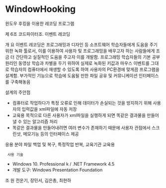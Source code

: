 # WindowHooking
윈도우 후킹을 이용한 레코딩 프로그램

제 6조 코드파이터조. 이벤트 레코딩

개 요
이벤트 레코딩은 프로그래밍과 디자인 등 소프트웨어 학습자들에게 도움을 주기 위한 녹화 툴로서, 이를 이용하여 사용자 및 프로그래밍을 배우고자 하는 사람들에게 조금 더 간단하고 실질적인 도움을 주고자 이를 개발함.
 프로그래밍 학습자들의 기본 공부원리인 동영상 학습과 차별을 두기 위하여 실제로 녹화된 키값과 마우스 이벤트를 그대로 학습자의 컴퓨터에서 재생할 수 있도록 하여 사용자의 PC환경에 맞게끔 프로그램을 설계함.
 부가적인 기능으로 학습에 도움될 만한 파일 공유 및 커뮤니케이션 인터페이스를 구축해놓음
 
설계의 주안점 
- 컴퓨터로 작업하다가 특정 오류로 인해 데이터가 손실되는 것을 방지하기 위해 사용자의 입력값을 xml파일에 자동 저장
 - 교육용 목적으로 다른 사용자가 xml파일을 실행하게 되면 똑같은 결과물을 만들어 낼 수 있는 알고리즘 처리
 - 똑같은 결과물을 만들어내려면 여러 변수가 존재하기 때문에 사용자 관점에서 스크린샷, 메모기능 등의 인터페이스 제공
 
응용 분야
파일 백업 및 복구, 특정작업 반복, 교육기관 교육용

	 사용 기술
- Windows 10. Professional k / .NET Framework 4.5
- 개발 도구: Windows Presentation Foundation

 조 원
전운기, 장민서, 김은총, 최현하

